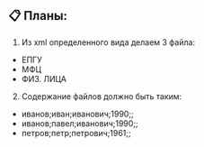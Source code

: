## 📋 Планы:

1. Из xml определенного вида делаем 3 файла:
- ЕПГУ
- МФЦ
- ФИЗ. ЛИЦА

2. Содержание файлов должно быть таким:
- иванов;иван;иванович;1990;;
- иванов;павел;иванович;1990;;
- петров;петр;петрович;1961;;